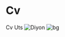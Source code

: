 # Cv
Cv Uts
![Diyon](https://user-images.githubusercontent.com/94225499/141642783-c4c2ab78-4b78-4ca9-8bf8-0ccabe8435d3.jpg)
![bg](https://user-images.githubusercontent.com/94225499/141642789-63f609c0-59b9-4dc1-a918-2dfa579dba4a.jpg)
